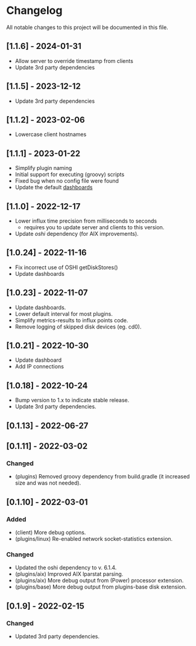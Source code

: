 # Changelog

All notable changes to this project will be documented in this file.

## [1.1.6] - 2024-01-31
- Allow server to override timestamp from clients
- Update 3rd party dependencies

## [1.1.5] - 2023-12-12
- Update 3rd party dependencies

## [1.1.2] - 2023-02-06
- Lowercase client hostnames

## [1.1.1] - 2023-01-22
- Simplify plugin naming
- Initial support for executing (groovy) scripts
- Fixed bug when no config file were found
- Update the default [dashboards](doc/dashboards/)

## [1.1.0] - 2022-12-17
- Lower influx time precision from milliseconds to seconds
  - requires you to update server and clients to this version.
- Update *oshi* dependency (for AIX improvements).


## [1.0.24] - 2022-11-16
- Fix incorrect use of OSHI getDiskStores()
- Update dashboards

## [1.0.23] - 2022-11-07
- Update dashboards.
- Lower default interval for most plugins.
- Simplify metrics-results to influx points code.
- Remove logging of skipped disk devices (eg. cd0).

## [1.0.21] - 2022-10-30
- Update dashboard
- Add IP connections

## [1.0.18] - 2022-10-24
- Bump version to 1.x to indicate stable release.
- Update 3rd party dependencies.

## [0.1.13] - 2022-06-27

## [0.1.11] - 2022-03-02
### Changed
- (plugins) Removed groovy dependency from build.gradle (it increased size and was not needed).

## [0.1.10] - 2022-03-01
### Added
- (client) More debug options.
- (plugins/linux) Re-enabled network socket-statistics extension.
### Changed
- Updated the oshi dependency to v. 6.1.4.
- (plugins/aix) Improved AIX lparstat parsing.
- (plugins/aix) More debug output from (Power) processor extension.
- (plugins/base) More debug output from plugins-base disk extension.

## [0.1.9] - 2022-02-15
### Changed
- Updated 3rd party dependencies.

<!--
[1.1.0]: https://bitbucket.org/mnellemann/sysmon/branches/compare/v1.1.0%0Dv0.1.24
[1.0.24]: https://bitbucket.org/mnellemann/sysmon/branches/compare/v1.0.24%0Dv0.1.23
[1.0.23]: https://bitbucket.org/mnellemann/sysmon/branches/compare/v1.0.23%0Dv0.1.21
[1.0.21]: https://bitbucket.org/mnellemann/sysmon/branches/compare/v1.0.21%0Dv0.1.18
[1.0.18]: https://bitbucket.org/mnellemann/sysmon/branches/compare/v1.0.18%0Dv0.1.13
[0.1.13]: https://bitbucket.org/mnellemann/sysmon/branches/compare/v0.1.13%0Dv0.1.11
[0.1.11]: https://bitbucket.org/mnellemann/sysmon/branches/compare/v0.1.11%0Dv0.1.10
[0.1.10]: https://bitbucket.org/mnellemann/sysmon/branches/compare/v0.1.10%0Dv0.1.9
[0.1.9]: https://bitbucket.org/mnellemann/sysmon/branches/compare/v0.1.9%0Dv0.1.8
-->
